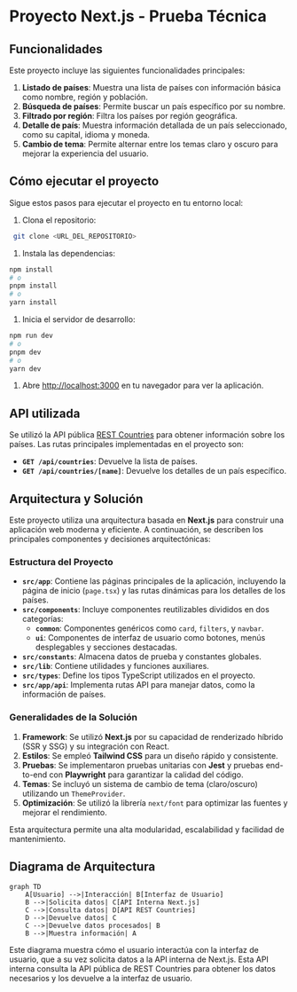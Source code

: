 # Proyecto Next.js - Prueba Técnica

## Funcionalidades

Este proyecto incluye las siguientes funcionalidades principales:

1. **Listado de países**: Muestra una lista de países con información básica como nombre, región y población.
1. **Búsqueda de países**: Permite buscar un país específico por su nombre.
1. **Filtrado por región**: Filtra los países por región geográfica.
1. **Detalle de país**: Muestra información detallada de un país seleccionado, como su capital, idioma y moneda.
1. **Cambio de tema**: Permite alternar entre los temas claro y oscuro para mejorar la experiencia del usuario.

## Cómo ejecutar el proyecto

Sigue estos pasos para ejecutar el proyecto en tu entorno local:

1. Clona el repositorio:

```bash
 git clone <URL_DEL_REPOSITORIO>
```

1. Instala las dependencias:

```bash
npm install
# o
pnpm install
# o
yarn install
```

1. Inicia el servidor de desarrollo:

```bash
npm run dev
# o
pnpm dev
# o
yarn dev
```

1. Abre [http://localhost:3000](http://localhost:3000) en tu navegador para ver la aplicación.

## API utilizada

Se utilizó la API pública [REST Countries](https://restcountries.com/) para obtener información sobre los países. Las rutas principales implementadas en el proyecto son:

- **`GET /api/countries`**: Devuelve la lista de países.
- **`GET /api/countries/[name]`**: Devuelve los detalles de un país específico.

## Arquitectura y Solución

Este proyecto utiliza una arquitectura basada en **Next.js** para construir una aplicación web moderna y eficiente. A continuación, se describen los principales componentes y decisiones arquitectónicas:

### Estructura del Proyecto

- **`src/app`**: Contiene las páginas principales de la aplicación, incluyendo la página de inicio (`page.tsx`) y las rutas dinámicas para los detalles de los países.
- **`src/components`**: Incluye componentes reutilizables divididos en dos categorías:
  - **`common`**: Componentes genéricos como `card`, `filters`, y `navbar`.
  - **`ui`**: Componentes de interfaz de usuario como botones, menús desplegables y secciones destacadas.
- **`src/constants`**: Almacena datos de prueba y constantes globales.
- **`src/lib`**: Contiene utilidades y funciones auxiliares.
- **`src/types`**: Define los tipos TypeScript utilizados en el proyecto.
- **`src/app/api`**: Implementa rutas API para manejar datos, como la información de países.

### Generalidades de la Solución

1. **Framework**: Se utilizó **Next.js** por su capacidad de renderizado híbrido (SSR y SSG) y su integración con React.
2. **Estilos**: Se empleó **Tailwind CSS** para un diseño rápido y consistente.
3. **Pruebas**: Se implementaron pruebas unitarias con **Jest** y pruebas end-to-end con **Playwright** para garantizar la calidad del código.
4. **Temas**: Se incluyó un sistema de cambio de tema (claro/oscuro) utilizando un `ThemeProvider`.
5. **Optimización**: Se utilizó la librería `next/font` para optimizar las fuentes y mejorar el rendimiento.

Esta arquitectura permite una alta modularidad, escalabilidad y facilidad de mantenimiento.

## Diagrama de Arquitectura

```mermaid
graph TD
    A[Usuario] -->|Interacción| B[Interfaz de Usuario]
    B -->|Solicita datos| C[API Interna Next.js]
    C -->|Consulta datos| D[API REST Countries]
    D -->|Devuelve datos| C
    C -->|Devuelve datos procesados| B
    B -->|Muestra información| A
```

Este diagrama muestra cómo el usuario interactúa con la interfaz de usuario, que a su vez solicita datos a la API interna de Next.js. Esta API interna consulta la API pública de REST Countries para obtener los datos necesarios y los devuelve a la interfaz de usuario.
